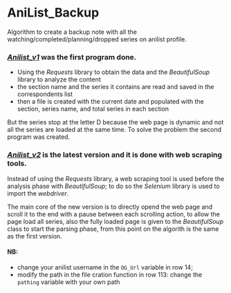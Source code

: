 # **AniList_Backup**
Algorithm to create a backup note with all the watching/completed/planning/dropped series on anilist profile.

### [*Anilist_v1*](Anilist_v1.py) was the first program done.
- Using the *Requests* library to obtain the data and the *BeautifulSoup* library to analyze the content
- the section name and the series it contains are read and saved in the correspondents list
- then a file is created with the current date and populated with the section, series name, and total series in each section

But the series stop at the letter D because the web page is dynamic and not all the series are loaded at the same time.
To solve the problem the second program was created.

### [*Anilist_v2*](Anilist_v2.py) is the latest version and it is done with web scraping tools.
Instead of using the *Requests* library, a web scraping tool is used before the analysis phase with *BeautifulSoup*; to do so the *Selenium* library is used to import the *webdriver*.

The main core of the new version is to directly opend the web page and scroll it to the end with a pause between each scrolling action, to allow the page load all series, also the fully loaded page is given to the *BeautifulSoup* class to start the parsing phase, from this point on the algorith is the same as the first version.

#### NB: 
- change your anilist username in the `OG_Url` variable in row 14;
- modify the path in the file cration function in row 113: change the `pathing` variable with your own path
